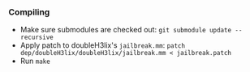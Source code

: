 ### Compiling

- Make sure submodules are checked out: `git submodule update --recursive`
- Apply patch to doubleH3lix's `jailbreak.mm`: `patch dep/doubleH3lix/doubleH3lix/jailbreak.mm < jailbreak.patch`
- Run `make`
